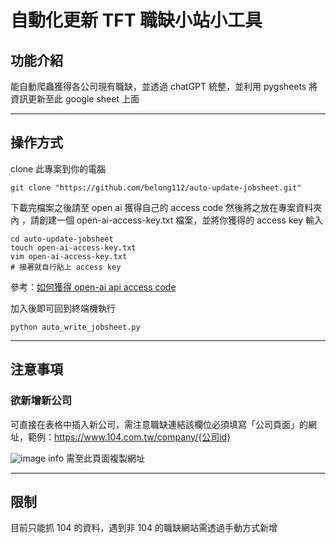 # 自動化更新 TFT 職缺小站小工具

## 功能介紹

能自動爬蟲獲得各公司現有職缺，並透過 chatGPT 統整，並利用 pygsheets 將資訊更新至此 google sheet 上面

---

## 操作方式

clone 此專案到你的電腦

```
git clone "https://github.com/belong112/auto-update-jobsheet.git"
```

下載完檔案之後請至 open ai 獲得自己的 access code 然後將之放在專案資料夾內
，請創建一個 open-ai-access-key.txt 檔案，並將你獲得的 access key 輸入

```
cd auto-update-jobsheet
touch open-ai-access-key.txt
vim open-ai-access-key.txt
# 接著就自行貼上 access key
```

參考：[如何獲得 open-ai api access code](https://www.soft4fun.net/tech/ai/openai-api-key.htm)

加入後即可回到終端機執行

```
python auto_write_jobsheet.py
```

---

## 注意事項

### 欲新增新公司

可直接在表格中插入新公司，需注意職缺連結該欄位必須填寫「公司頁面」的網址，範例：https://www.104.com.tw/company/{公司id}

![image info](https://i.imgur.com/wkB6D0W.png)
需至此頁面複製網址

---

## 限制

目前只能抓 104 的資料，遇到非 104 的職缺網站需透過手動方式新增
